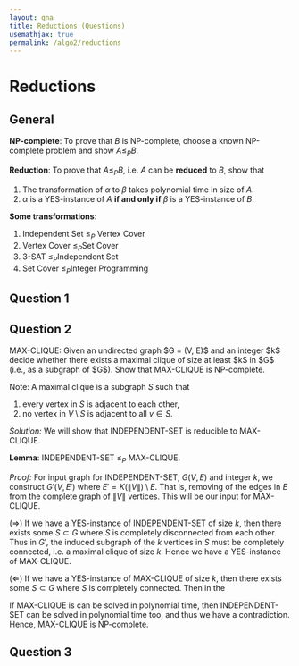 ```yaml
---
layout: qna
title: Reductions (Questions)
usemathjax: true
permalink: /algo2/reductions
---
```


# Reductions

## General

**NP-complete**: To prove that $B$ is NP-complete, choose a known NP-complete problem and show $A \leq_P B$.

**Reduction**: To prove that $A \leq_P B$, i.e. $A$ can be **reduced** to $B$​, show that

1. The transformation of $\alpha$ to $\beta$ takes polynomial time in size of $A$.
2. $\alpha$​ is a YES-instance of $A$​​ **if and only if** $\beta$​ is a YES-instance of $B$​.

**Some transformations**:

1. Independent Set $\leq_P$ Vertex Cover
2. Vertex Cover $\leq_P$​ Set Cover
3. 3-SAT $\leq_P$​ Independent Set
4. Set Cover $\leq_P$​ Integer Programming

## Question 1

## Question 2

<div class="question"> MAX-CLIQUE: Given an undirected graph $G = (V, E)$ and an integer $k$ decide whether there exists a maximal clique of size at least $k$ in $G$ (i.e., as a subgraph of $G$). Show that MAX-CLIQUE is NP-complete.</div>

Note: A maximal clique is a subgraph $S$ such that 

1. every vertex in $S$​ is adjacent to each other,
2. no vertex in $V \setminus S$ is adjacent to all $v \in S$.

*Solution:* We will show that INDEPENDENT-SET is reducible to MAX-CLIQUE. 

**Lemma**: INDEPENDENT-SET $\leq_P$ MAX-CLIQUE. 

*Proof:* For input graph for INDEPENDENT-SET, $G(V,E)$ and integer $k$, we construct $G'(V, E')$ where $E' = K(\|V\|) \setminus E$. That is, removing of the edges in $E$ from the complete graph of $\|V\|$ vertices. This will be our input for MAX-CLIQUE.

$(\Rightarrow)$ If we have a YES-instance of INDEPENDENT-SET of size $k$, then there exists some $S \subset G$ where $S$ is completely disconnected from each other. Thus in $G'$, the induced subgraph of the $k$ vertices in $S$ must be completely connected, i.e. a maximal clique of size $k$. Hence we have a YES-instance of MAX-CLIQUE.

$(\Leftarrow)$​ If we have a YES-instance of MAX-CLIQUE of size $k$​, then there exists some $S \subset G$​ where $S$​ is completely connected. Then in the ​​

If MAX-CLIQUE is can be solved in polynomial time, then INDEPENDENT-SET can be solved in polynomial time too, and thus we have a contradiction. Hence, MAX-CLIQUE is NP-complete.

## Question 3


